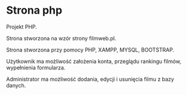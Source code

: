 # Strona php
 Projekt PHP.
 
 Strona stworzona na wzór strony filmweb.pl.
 
 Strona stworzona przy pomocy PHP, XAMPP, MYSQL, BOOTSTRAP.
 
Użytkownik ma możliwość założenia konta, przeglądu rankingu filmów, wypełnienia formularza.

Administrator ma możliwość dodania, edycji i usunięcia filmu z bazy danych.
